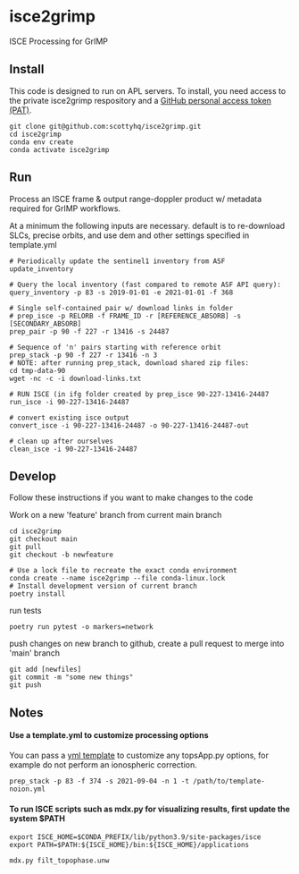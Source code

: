 # isce2grimp
ISCE Processing for GrIMP

## Install

This code is designed to run on APL servers. To install, you need access to the private isce2grimp respository and a [GitHub personal access token (PAT)](https://docs.github.com/en/github/authenticating-to-github/keeping-your-account-and-data-secure/creating-a-personal-access-token).

```
git clone git@github.com:scottyhq/isce2grimp.git
cd isce2grimp
conda env create
conda activate isce2grimp
```

## Run

Process an ISCE frame & output range-doppler product w/ metadata required for GrIMP workflows.

At a minimum the following inputs are necessary. default is to re-download SLCs, precise orbits, and use
dem and other settings specified in template.yml

```
# Periodically update the sentinel1 inventory from ASF
update_inventory

# Query the local inventory (fast compared to remote ASF API query):
query_inventory -p 83 -s 2019-01-01 -e 2021-01-01 -f 368

# Single self-contained pair w/ download links in folder
# prep_isce -p RELORB -f FRAME_ID -r [REFERENCE_ABSORB] -s [SECONDARY_ABSORB]
prep_pair -p 90 -f 227 -r 13416 -s 24487

# Sequence of 'n' pairs starting with reference orbit
prep_stack -p 90 -f 227 -r 13416 -n 3
# NOTE: after running prep_stack, download shared zip files:
cd tmp-data-90
wget -nc -c -i download-links.txt

# RUN ISCE (in ifg folder created by prep_isce 90-227-13416-24487
run_isce -i 90-227-13416-24487

# convert existing isce output
convert_isce -i 90-227-13416-24487 -o 90-227-13416-24487-out

# clean up after ourselves
clean_isce -i 90-227-13416-24487
```

## Develop

Follow these instructions if you want to make changes to the code

Work on a new 'feature' branch from current main branch
```
cd isce2grimp
git checkout main
git pull
git checkout -b newfeature
```

```
# Use a lock file to recreate the exact conda environment
conda create --name isce2grimp --file conda-linux.lock
# Install development version of current branch
poetry install
```

run tests
```
poetry run pytest -o markers=network
```

push changes on new branch to github, create a pull request to merge into 'main' branch
```
git add [newfiles]
git commit -m "some new things"
git push
```


## Notes

#### Use a template.yml to customize processing options

You can pass a [yml template](./isce2grimp/data/template-noion.yml) to customize any topsApp.py options, for example do not perform an ionospheric correction.
```
prep_stack -p 83 -f 374 -s 2021-09-04 -n 1 -t /path/to/template-noion.yml
```

#### To run ISCE scripts such as mdx.py for visualizing results, first update the system $PATH

```
export ISCE_HOME=$CONDA_PREFIX/lib/python3.9/site-packages/isce
export PATH=$PATH:${ISCE_HOME}/bin:${ISCE_HOME}/applications

mdx.py filt_topophase.unw
```
